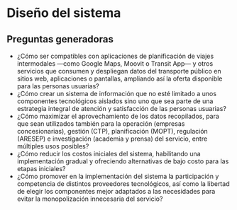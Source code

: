 # Diseño del sistema

## Preguntas generadoras

- ¿Cómo ser compatibles con aplicaciones de planificación de viajes intermodales —como Google Maps, Moovit o Transit App— y otros servicios que consumen y despliegan datos del transporte público en sitios web, aplicaciones o pantallas, ampliando así la oferta disponible para las personas usuarias?
- ¿Cómo crear un sistema de información que no esté limitado a unos componentes tecnológicos aislados sino uno que sea parte de una estrategia integral de atención y satisfacción de las personas usuarias?
- ¿Cómo maximizar el aprovechamiento de los datos recopilados, para que sean utilizados también para la operación (empresas concesionarias), gestión (CTP), planificación (MOPT), regulación (ARESEP) e investigación (academia y prensa) del servicio, entre múltiples usos posibles?
- ¿Cómo reducir los costos iniciales del sistema, habilitando una implementación gradual y ofreciendo alternativas de bajo costo para las etapas iniciales?
- ¿Cómo promover en la implementación del sistema la participación y competencia de distintos proveedores tecnológicos, así como la libertad de elegir los componentes mejor adaptados a las necesidades para evitar la monopolización innecesaria del servicio?
